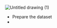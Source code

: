 ![Untitled drawing (1)](https://user-images.githubusercontent.com/56237310/126067384-a416a4b8-371b-43b1-a419-bbdc9b61bd35.png)

* Prepare the dataset
* 
